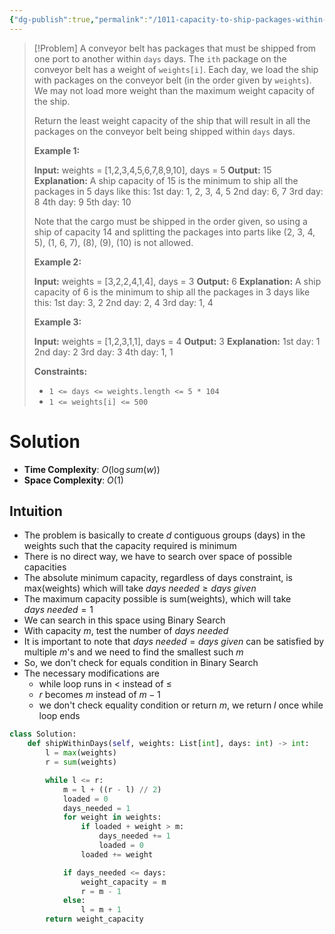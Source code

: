 ```yaml
---
{"dg-publish":true,"permalink":"/1011-capacity-to-ship-packages-within-d-days/","tags":["array","binarySearch"]}
---
```


>[!Problem]
>A conveyor belt has packages that must be shipped from one port to another within `days` days.
> The `ith` package on the conveyor belt has a weight of `weights[i]`. Each day, we load the ship with packages on the conveyor belt (in the order given by `weights`). We may not load more weight than the maximum weight capacity of the ship.
> 
> Return the least weight capacity of the ship that will result in all the packages on the conveyor belt being shipped within `days` days.
> 
> **Example 1:**
> 
> **Input:** weights = [1,2,3,4,5,6,7,8,9,10], days = 5
> **Output:** 15
> **Explanation:** A ship capacity of 15 is the minimum to ship all the packages in 5 days like this:
> 1st day: 1, 2, 3, 4, 5
> 2nd day: 6, 7
> 3rd day: 8
> 4th day: 9
> 5th day: 10
> 
> Note that the cargo must be shipped in the order given, so using a ship of capacity 14 and splitting the packages into parts like (2, 3, 4, 5), (1, 6, 7), (8), (9), (10) is not allowed.
> 
> **Example 2:**
> 
> **Input:** weights = [3,2,2,4,1,4], days = 3
> **Output:** 6
> **Explanation:** A ship capacity of 6 is the minimum to ship all the packages in 3 days like this:
> 1st day: 3, 2
> 2nd day: 2, 4
> 3rd day: 1, 4
> 
> **Example 3:**
> 
> **Input:** weights = [1,2,3,1,1], days = 4
> **Output:** 3
> **Explanation:**
> 1st day: 1
> 2nd day: 2
> 3rd day: 3
> 4th day: 1, 1
> 
> **Constraints:**
> 
> - `1 <= days <= weights.length <= 5 * 104`
> - `1 <= weights[i] <= 500`

# Solution
- **Time Complexity**: $O(\log{sum(w)})$
- **Space Complexity**: $O(1)$
## Intuition
- The problem is basically to create $d$ contiguous groups (days) in the weights such that the capacity required is minimum
- There is no direct way, we have to search over space of possible capacities
- The absolute minimum capacity, regardless of days constraint, is max(weights) which will take $days~needed \geq days~given$
- The maximum capacity possible is sum(weights), which will take $days~needed = 1$
- We can search in this space using Binary Search
- With capacity $m$, test the number of $days~needed$
- It is important to note that $days~needed = days~given$ can be satisfied by multiple $m$'s and we need to find the smallest such $m$
- So, we don't check for equals condition in Binary Search
- The necessary modifications are
	- while loop runs in $<$ instead of $\leq$
	- $r$ becomes $m$ instead of $m - 1$
	- we don't check equality condition or return $m$, we return $l$ once while loop ends
```python
class Solution:
    def shipWithinDays(self, weights: List[int], days: int) -> int:
        l = max(weights)
        r = sum(weights)

        while l <= r:
            m = l + ((r - l) // 2)
            loaded = 0
            days_needed = 1
            for weight in weights:
                if loaded + weight > m:
                    days_needed += 1
                    loaded = 0
                loaded += weight

            if days_needed <= days:
                weight_capacity = m
                r = m - 1
            else:
                l = m + 1
        return weight_capacity
```